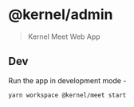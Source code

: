 # @kernel/admin

> Kernel Meet Web App

## Dev

Run the app in development mode -

`yarn workspace @kernel/meet start`
